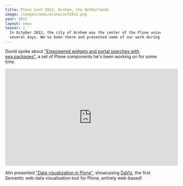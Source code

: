```yaml
---
title: Plone Conf 2012, Arnhem, the Netherlands
image: /images/news/ploneconf2012.png
year: 2012
layout: news
teaser: |
  In October 2012, the city of Arnhem was the center of the Plone universe for
  several days. We've been there and presented some of our work during the past year
---
```


David spoke about ["Empowered widgets and portal searches with eea.packages"][david],
a set of Plone components he's been working on for some time.

<iframe width="560" height="315" src="http://www.youtube.com/embed/aZYiHreDbUw" frameborder="0" allowfullscreen="">
  <embed type="application/x-shockwave-flash" src="http://www.youtube.com/embed/aZYiHreDbUw" style="display:none"> </embed>
</iframe>

Alin presented ["Data visualization in Plone"][alin], showcasing [DaViz][daviz],
the first Semantic web data visualisation tool for Plone, entirely web-based! 

[david]: http://www.ploneconf.org/the-event/talks/conference-talks/empowered-widgets-and-portal-searches-with-eea.-packages
[daviz]: http://daviz.eionet.europa.eu/
[alin]: http://www.slideshare.net/avoinea/data-visualization-in-plone-14675171